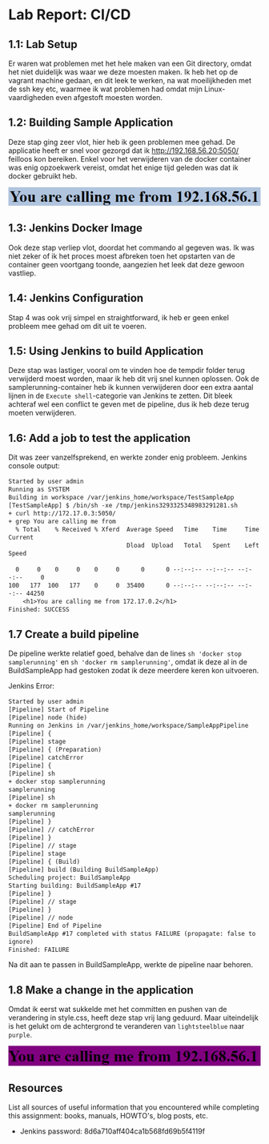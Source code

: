 # Lab Report: CI/CD

## 1.1: Lab Setup
Er waren wat problemen met het hele maken van een Git directory, omdat het niet duidelijk was waar we deze moesten maken. Ik heb het op de vagrant machine gedaan, en dit leek te werken, na wat moeilijkheden met de ssh key etc, waarmee ik wat problemen had omdat mijn Linux-vaardigheden even afgestoft moesten worden. 

## 1.2: Building Sample Application
Deze stap ging zeer vlot, hier heb ik geen problemen mee gehad. De applicatie heeft er snel voor gezorgd dat ik <http://192.168.56.20:5050/> feilloos kon bereiken. 
Enkel voor het verwijderen van de docker container was enig opzoekwerk vereist, omdat het enige tijd geleden was dat ik docker gebruikt heb.


![SamplerunningSite](Images\SamplerunningSite.png)


## 1.3: Jenkins Docker Image
Ook deze stap verliep vlot, doordat het commando al gegeven was. Ik was niet zeker of ik het proces moest afbreken toen het opstarten van de container geen voortgang toonde, aangezien het leek dat deze gewoon vastliep. 

## 1.4: Jenkins Configuration
Stap 4 was ook vrij simpel en straightforward, ik heb er geen enkel probleem mee gehad om dit uit te voeren.


## 1.5: Using Jenkins to build Application
Deze stap was lastiger, vooral om te vinden hoe de tempdir folder terug verwijderd moest worden, maar ik heb dit vrij snel kunnen oplossen. Ook de samplerunning-container heb ik kunnen verwijderen door een extra aantal lijnen in de `Execute shell`-categorie van Jenkins te zetten. Dit bleek achteraf wel een conflict te geven met de pipeline, dus ik heb deze terug moeten verwijderen. 



## 1.6: Add a job to test the application
Dit was zeer vanzelfsprekend, en werkte zonder enig probleem.
Jenkins console output:
```
Started by user admin
Running as SYSTEM
Building in workspace /var/jenkins_home/workspace/TestSampleApp
[TestSampleApp] $ /bin/sh -xe /tmp/jenkins3293325348983291281.sh
+ curl http://172.17.0.3:5050/
+ grep You are calling me from 
  % Total    % Received % Xferd  Average Speed   Time    Time     Time  Current
                                 Dload  Upload   Total   Spent    Left  Speed

  0     0    0     0    0     0      0      0 --:--:-- --:--:-- --:--:--     0
100   177  100   177    0     0  35400      0 --:--:-- --:--:-- --:--:-- 44250
    <h1>You are calling me from 172.17.0.2</h1>
Finished: SUCCESS
```


## 1.7 Create a build pipeline
De pipeline werkte relatief goed, behalve dan de lines `sh 'docker stop samplerunning'` en `sh 'docker rm samplerunning'`, omdat ik deze al in de BuildSampleApp had gestoken zodat ik deze meerdere keren kon uitvoeren. 

Jenkins Error:
```console
Started by user admin
[Pipeline] Start of Pipeline
[Pipeline] node (hide)
Running on Jenkins in /var/jenkins_home/workspace/SampleAppPipeline
[Pipeline] {
[Pipeline] stage
[Pipeline] { (Preparation)
[Pipeline] catchError
[Pipeline] {
[Pipeline] sh
+ docker stop samplerunning
samplerunning
[Pipeline] sh
+ docker rm samplerunning
samplerunning
[Pipeline] }
[Pipeline] // catchError
[Pipeline] }
[Pipeline] // stage
[Pipeline] stage
[Pipeline] { (Build)
[Pipeline] build (Building BuildSampleApp)
Scheduling project: BuildSampleApp
Starting building: BuildSampleApp #17
[Pipeline] }
[Pipeline] // stage
[Pipeline] }
[Pipeline] // node
[Pipeline] End of Pipeline
BuildSampleApp #17 completed with status FAILURE (propagate: false to ignore)
Finished: FAILURE
```
Na dit aan te passen in BuildSampleApp, werkte de pipeline naar behoren. 

## 1.8 Make a change in the application
Omdat ik eerst wat sukkelde met het committen en pushen van de verandering in style.css, heeft deze stap vrij lang geduurd. Maar uiteindelijk is het gelukt om de achtergrond te veranderen van `lightsteelblue` naar `purple`. 

![SampleRunningPurple](Images/SampleRunningChanged.png)


## Resources

List all sources of useful information that you encountered while completing this assignment: books, manuals, HOWTO's, blog posts, etc.

- Jenkins password: 8d6a710aff404ca1b568fd69b5f4119f